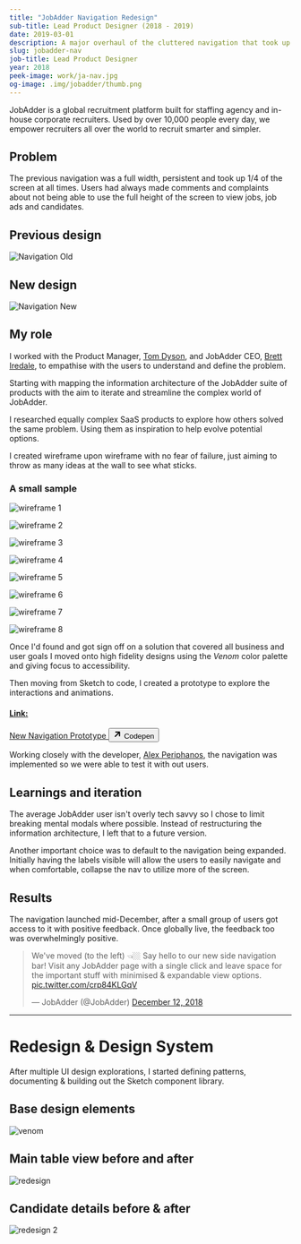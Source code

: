 ```yaml
---
title: "JobAdder Navigation Redesign"
sub-title: Lead Product Designer (2018 - 2019)
date: 2019-03-01
description: A major overhaul of the cluttered navigation that took up a third of the users screen.
slug: jobadder-nav
job-title: Lead Product Designer
year: 2018
peek-image: work/ja-nav.jpg
og-image: .img/jobadder/thumb.png
---
```


JobAdder is a global recruitment platform built for staffing agency and in-house corporate recruiters. Used by over 10,000 people every day, we empower recruiters all over the world to recruit smarter and simpler.

## Problem

The previous navigation was a full width, persistent and took up 1/4 of the screen at all times. Users had always made comments and complaints about not being able to use the full height of the screen to view jobs, job ads and candidates.

## Previous design

![Navigation Old](./img/jobadder/nav-old.png)

## New design

![Navigation New](./img/jobadder/nav-new.png)

## My role

I worked with the Product Manager, [Tom Dyson](https://twitter.com/dysontom), and JobAdder CEO, [Brett Iredale](https://twitter.com/BrettIredale), to empathise with the users to understand and define the problem.

Starting with mapping the information architecture of the JobAdder suite of products with the aim to iterate and streamline the complex world of JobAdder.

I researched equally complex SaaS products to explore how others solved the same problem. Using them as inspiration to help evolve potential options.

I created wireframe upon wireframe with no fear of failure, just aiming to throw as many ideas at the wall to see what sticks.

### A small sample

<div class="flex flex-wrap -mx-2">

  <div class="w-1/2 md:w-1/4 px-2 py-1">

![wireframe 1](./img/jobadder/wireframe/wf1.jpg)

  </div>

  <div class="w-1/2 md:w-1/4 px-2 py-1">

![wireframe 2](./img/jobadder/wireframe/wf2.jpg)

  </div>

  <div class="w-1/2 md:w-1/4 px-2 py-1">

![wireframe 3](./img/jobadder/wireframe/wf3.jpg)

  </div>
  <div class="w-1/2 md:w-1/4 px-2 py-1">

![wireframe 4](./img/jobadder/wireframe/wf4.jpg)

  </div>
  <div class="w-1/2 md:w-1/4 px-2 py-1">

![wireframe 5](./img/jobadder/wireframe/wf5.jpg)

  </div>
  <div class="w-1/2 md:w-1/4 px-2 py-1">

![wireframe 6](./img/jobadder/wireframe/wf6.jpg)

  </div>
  <div class="w-1/2 md:w-1/4 px-2 py-1">

![wireframe 7](./img/jobadder/wireframe/wf7.jpg)

  </div>
  <div class="w-1/2 md:w-1/4 px-2 py-1">

![wireframe 8](./img/jobadder/wireframe/wf8.jpg)

  </div>

</div>

Once I'd found and got sign off on a solution that covered all business and user goals I moved onto high fidelity designs using the _Venom_ color palette and giving focus to accessibility.

Then moving from Sketch to code, I created a prototype to explore the interactions and animations.

<div class="link-card">
  <a href="https://codepen.io/brody/full/GwKryN" target="_blank" class="bg-neutrala-90 border-neutral-800 hover:bg-neutral-800 hover:border-neutral-800 border rounded px-3 py-1 pb-3 px-3 px-2 my-4 lg:my-6 max-w-lg flex flex-wrap transition ease-linear" target="_blank">
    <h4 class="text-sm text-neutral-700 uppercase font-bold mb-0 lg:mb-0 ">Link:</h4>
    <span class= "text-lg lg:text-xl w-full">New Navigation Prototype</span>
    <button class="fill-current rounded text-neutral-500 bg-neutral-800 py-1 px-2 flex items-center mt-1">
      <svg class="mr-1 opacity-75" height="16" viewBox="0 0 24 24" width="16" xmlns="http://www.w3.org/2000/svg"><path d="m13.8786797 8h-6.3786797c-.82842712 0-1.5-.67157288-1.5-1.5s.67157288-1.5 1.5-1.5h10c.8284271 0 1.5.67157288 1.5 1.5v10c0 .8284271-.6715729 1.5-1.5 1.5s-1.5-.6715729-1.5-1.5v-6.3786797l-8.95020426 8.9502043c-.58578644.5857864-1.53553391.5857864-2.12132035 0-.58578643-.5857864-.58578643-1.5355339 0-2.1213203z"/></svg>
      <span class="label text-sm leading-tight">Codepen</span>
    </button>
  </a>
</div>

Working closely with the developer, [Alex Periphanos](https://www.linkedin.com/in/alexandre-periphanos), the navigation was implemented so we were able to test it with out users.

## Learnings and iteration

The average JobAdder user isn't overly tech savvy so I chose to limit breaking mental modals where possible. Instead of restructuring the information architecture, I left that to a future version.

Another important choice was to default to the navigation being expanded. Initially having the labels visible will allow the users to easily navigate and when comfortable, collapse the nav to utilize more of the screen.

## Results

The navigation launched mid-December, after a small group of users got access to it with positive feedback. Once globally live, the feedback too was overwhelmingly positive.

<blockquote class="twitter-tweet" data-lang="en"><p lang="en" dir="ltr">We&#39;ve moved (to the left) 👈🏼  Say hello to our new side navigation bar! Visit any JobAdder page with a single click and leave space for the important stuff with minimised &amp; expandable view options. <a href="https://t.co/crp84KLGqV">pic.twitter.com/crp84KLGqV</a></p>&mdash; JobAdder (@JobAdder) <a href="https://twitter.com/JobAdder/status/1072964137540415488?ref_src=twsrc%5Etfw">December 12, 2018</a></blockquote>
<script async src="https://platform.twitter.com/widgets.js" charset="utf-8"></script>

---

# Redesign & Design System

After multiple UI design explorations, I started defining patterns, documenting & building out the Sketch component library.

## Base design elements

![venom](./img/jobadder/venom.png)

## Main table view before and after

![redesign](./img/jobadder/redesign1.png)

## Candidate details before & after

![redesign 2](./img/jobadder/redesign2.png)
